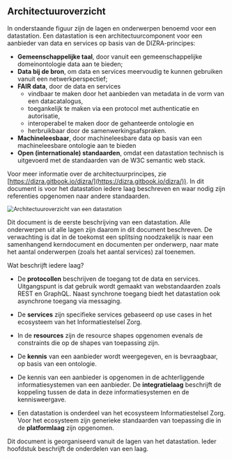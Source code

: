 ## Architectuuroverzicht

In onderstaande figuur zijn de lagen en onderwerpen benoemd voor een datastation. Een datastation is een architectuurcomponent voor een aanbieder van data en services op basis van de DIZRA-principes: 

- **Gemeenschappelijke taal**, door vanuit een gemeenschappelijke domeinontologie data aan te bieden;
- **Data bij de bron**, om data en services meervoudig te kunnen gebruiken vanuit een netwerkperspectief;
- **FAIR data**, door de data en services 
  - vindbaar te maken door het aanbieden van metadata in de vorm van een datacatalogus,  
  - toegankelijk te maken via een protocol met authenticatie en autorisatie, 
  - interoperabel te maken door de gehanteerde ontologie en 
  - herbruikbaar door de samenwerkingsafspraken.
- **Machineleesbaar**, door machineleesbare data op basis van een machineleesbare ontologie aan te bieden
- **Open (internationale) standaarden**, omdat een datastation technisch is uitgevoerd met de standaarden van de W3C semantic web stack.

Voor meer informatie over de architectuurprincipes, zie [https://dizra.gitbook.io/dizra/](https://dizra.gitbook.io/dizra/)). In dit document is voor het datastation iedere laag beschreven en waar nodig zijn referenties opgenomen naar andere standaarden.

<img src="diagrams/Overview.svg" alt="Architectuuroverzicht van een datastation" style="zoom:90%;" />

Dit document is de eerste beschrijving van een datastation. Alle onderwerpen uit alle lagen zijn daarom in dit document beschreven. De verwachting is dat in de toekomst een splitsing noodzakelijk is naar een samenhangend kerndocument en documenten per onderwerp, naar mate het aantal onderwerpen (zoals het aantal services) zal toenemen.

Wat beschrijft iedere laag?

- De **protocollen** beschrijven de toegang tot de data en services. Uitgangspunt is dat gebruik wordt gemaakt van webstandaarden zoals REST en GraphQL. Naast synchrone toegang biedt het datastation ook asynchrone toegang via messaging.  

- De **services** zijn specifieke services gebaseerd op use cases in het ecosysteem van het Informatiestelsel Zorg. 
- In de **resources** zijn de resource shapes opgenomen evenals de constraints die op de shapes van toepassing zijn. 
- De **kennis** van een aanbieder wordt weergegeven, en is bevraagbaar, op basis van een ontologie.
- De kennis van een aanbieder is opgenomen in de achterliggende informatiesystemen van een aanbieder. De **integratielaag** beschrijft de koppeling tussen de data in deze informatiesystemen en de kennisweergave.
- Een datastation is onderdeel van het ecosysteem Informatiestelsel Zorg. Voor het ecosysteem zijn generieke standaarden van toepassing die in de **platformlaag** zijn opgenomen.

Dit document is georganiseerd vanuit de lagen van het datastation. Ieder hoofdstuk beschrijft de onderdelen van een laag.